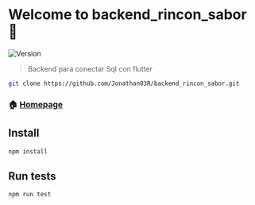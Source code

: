 # Welcome to backend_rincon_sabor 👋
![Version](https://img.shields.io/badge/version-1.0.0-blue.svg?cacheSeconds=2592000)

> Backend para conectar Sql con flutter



```bash
git clone https://github.com/Jonathan03R/backend_rincon_sabor.git
```

### 🏠 [Homepage](index.js)

## Install

```sh
npm install
```

## Run tests

```sh
npm run test
```



